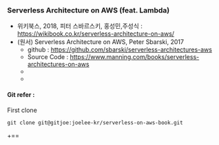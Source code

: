 ### Serverless Architecture on AWS (feat. Lambda)

- 위키북스, 2018, 피터 스바르스키, 홍성민,주성식 : https://wikibook.co.kr/serverless-architecture-on-aws/
- (원서) Serverless Architecture on AWS, Peter Sbarski, 2017
  - github : https://github.com/sbarski/serverless-architectures-aws
  - Source Code : https://www.manning.com/books/serverless-architectures-on-aws
  -
  -


#### Git refer :

First clone

```
git clone git@gitjoe:joelee-kr/serverless-on-aws-book.git
```


+==
